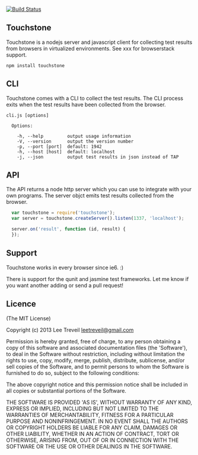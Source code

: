 [![Build Status](https://secure.travis-ci.org/leetreveil/touchstone.png)](http://travis-ci.org/leetreveil/touchstone)

Touchstone
------------
Touchstone is a nodejs server and javascript client for collecting test results from browsers in virtualized environments. See xxx for browserstack support.

```
npm install touchstone
```


CLI
-----------------

Touchstone comes with a CLI to collect the test results. The CLI process exits when the test results have been collected from the browser.

```
cli.js [options]

  Options:

    -h, --help         output usage information
    -V, --version      output the version number
    -p, --port [port]  default: 1942
    -h, --host [host]  default: localhost
    -j, --json         output test results in json instead of TAP
```


API
-----------------
The API returns a node http server which you can use to integrate with your own programs. The server objct emits test results collected from the browser.

```javascript
  var touchstone = require('touchstone');
  var server = touchstone.createServer().listen(1337, 'localhost');

  server.on('result', function (id, result) {
  });
```


Support
-----------------
Touchstone works in every browser since ie6. :)

There is support for the qunit and jasmine test frameworks. Let me know if you want another adding or send a pull request!

Licence
-----------------

(The MIT License)

Copyright (c) 2013 Lee Treveil <leetreveil@gmail.com>

Permission is hereby granted, free of charge, to any person obtaining a copy of this software and associated documentation files (the 'Software'), to deal in the Software without restriction, including without limitation the rights to use, copy, modify, merge, publish, distribute, sublicense, and/or sell copies of the Software, and to permit persons to whom the Software is furnished to do so, subject to the following conditions:

The above copyright notice and this permission notice shall be included in all copies or substantial portions of the Software.

THE SOFTWARE IS PROVIDED 'AS IS', WITHOUT WARRANTY OF ANY KIND, EXPRESS OR IMPLIED, INCLUDING BUT NOT LIMITED TO THE WARRANTIES OF MERCHANTABILITY, FITNESS FOR A PARTICULAR PURPOSE AND NONINFRINGEMENT. IN NO EVENT SHALL THE AUTHORS OR COPYRIGHT HOLDERS BE LIABLE FOR ANY CLAIM, DAMAGES OR OTHER LIABILITY, WHETHER IN AN ACTION OF CONTRACT, TORT OR OTHERWISE, ARISING FROM, OUT OF OR IN CONNECTION WITH THE SOFTWARE OR THE USE OR OTHER DEALINGS IN THE SOFTWARE.
